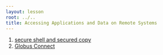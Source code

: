 ```yaml
---
layout: lesson
root: ../..
title: Accessing Applications and Data on Remote Systems
---
```

<div class="toc" markdown="1">

1.  [secure shell and secured copy ](01-ssh.html)
2.  [Globus Connect](02-globus-connect.html)
</div>
